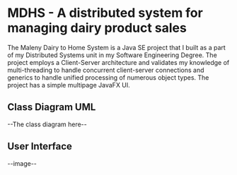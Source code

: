 # MDHS - A distributed system for managing dairy product sales
The Maleny Dairy to Home System is a Java SE project that I built as a part of my Distributed Systems unit in my Software Engineering Degree. The project employs a Client-Server architecture and validates my knowledge of multi-threading to handle concurrent client-server connections and generics to handle unified processing of numerous object types. The project has a simple multipage JavaFX UI.
## Class Diagram UML
--The class diagram here--
## User Interface
--image--
